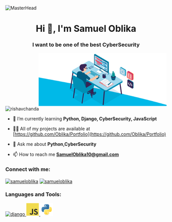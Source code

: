 ![MasterHead](https://user-images.githubusercontent.com/106103937/210346370-7a03f977-f2be-4085-b484-d24b0e8da766.png)

<h1 align="center">Hi 👋, I'm Samuel Oblika</h1>
<h3 align="center">I want to be one of the best CyberSecurity</h3>

<img align="right" alt="coding" width="400" src="https://raw.githubusercontent.com/Azael-Dev/Azael-Dev/master/coding.gif">

<p align="left"> <img src="https://komarev.com/ghpvc/?username=rishavchanda&label=Profile%20views&color=0e75b6&style=flat" alt="rishavchanda" /> </p>



- 🌱 I’m currently learning **Python, Django, CyberSecurity, JavaScript**

- 👨‍💻 All of my projects are available at [https://github.com/Oblika/Portfolio](https://github.com/Oblika/Portfolio)

- 💬 Ask me about **Python,CyberSecurity**

- 📫 How to reach me **SamuelOblika10@gmail.com**

<h3 align="left">Connect with me:</h3>
<p align="left">
<a href="https://linkedin.com/in/samueloblika" target="blank"><img align="center" src="https://raw.githubusercontent.com/rahuldkjain/github-profile-readme-generator/master/src/images/icons/Social/linked-in-alt.svg" alt="samueloblika" height="30" width="40" /></a>
<a href="https://instagram.com/samueloblika" target="blank"><img align="center" src="https://raw.githubusercontent.com/rahuldkjain/github-profile-readme-generator/master/src/images/icons/Social/instagram.svg" alt="samueloblika" height="30" width="40" /></a>
</p>

<h3 align="left">Languages and Tools:</h3>
<p align="left"> <a href="https://www.djangoproject.com/" target="_blank" rel="noreferrer"> <img src="https://cdn.worldvectorlogo.com/logos/django.svg" alt="django" width="40" height="40"/> </a> <a href="https://developer.mozilla.org/en-US/docs/Web/JavaScript" target="_blank" rel="noreferrer"> <img src="https://raw.githubusercontent.com/devicons/devicon/master/icons/javascript/javascript-original.svg" alt="javascript" width="40" height="40"/> </a> <a href="https://www.python.org" target="_blank" rel="noreferrer"> <img src="https://raw.githubusercontent.com/devicons/devicon/master/icons/python/python-original.svg" alt="python" width="40" height="40"/> </a> </p>
